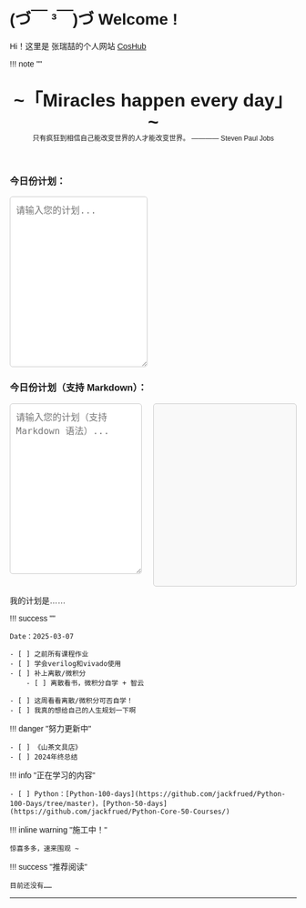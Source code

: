 # (づ￣ ³￣)づ Welcome !


Hi！这里是 张瑞喆的个人网站 [CosHub](https://r-z-zhang-ai.github.io/)


!!! note "" 
    <br><br>
    <div align="center" style="font-size:32px;font-weight:bold">
        ~「Miracles happen every day」~
    </div>
    <div align="center" style="font-size:12px">
        只有疯狂到相信自己能改变世界的人才能改变世界。  ———— Steven Paul Jobs
    </div>
    <br><br>

<!-- HTML Snippet -->
<!DOCTYPE html>
<html lang="en">
<head>
    <meta charset="UTF-8">
    <meta name="viewport" content="width=device-width, initial-scale=1.0">
    <title>Plan Input</title>
    <style>
        input[type="text"] {
            width: 100%;
            font-size: 17px;
        }
        textarea {
            width: 100%;
            font-size: 17px;
        }
    </style>
</head>
<body>
    <h3>今日份计划：</h3>
    <textarea id="planInput" placeholder="请输入您的计划..." rows="5"></textarea>
    <u></u>
    <script>
        // 获取textarea元素
        const planInput = document.getElementById('planInput');
        // 页面加载时，从localStorage中读取之前保存的计划
        window.addEventListener('load', () => {
            const savedPlan = localStorage.getItem('savedPlan');
            if (savedPlan) {
                planInput.value = savedPlan;
            }
        });
        // 当用户输入时，实时保存到localStorage
        planInput.addEventListener('input', () => {
            localStorage.setItem('savedPlan', planInput.value);
        });
    </script>
</body>
</html>


<!DOCTYPE html>
<html lang="en">
<head>
    <meta charset="UTF-8">
    <meta name="viewport" content="width=device-width, initial-scale=1.0">
    <title>Markdown Plan Input</title>
    <style>
        body {
            font-family: Arial, sans-serif;
            margin: 20px;
        }
        .container {
            display: flex;
            gap: 20px;
        }
        textarea, #preview {
            width: 48%;
            height: 300px;
            font-size: 16px;
            padding: 10px;
            border: 1px solid #ccc;
            border-radius: 5px;
        }
        #preview {
            background-color: #f9f9f9;
            overflow-y: auto;
        }
    </style>
</head>
<body>
    <h3>今日份计划（支持 Markdown）：</h3>
    <div class="container">
        <!-- Markdown 输入框 -->
        <textarea id="planInput" placeholder="请输入您的计划（支持 Markdown 语法）..." rows="10"></textarea>
        <!-- Markdown 预览 -->
        <div id="preview"></div>
    </div>
    <!-- 引入 marked.js 库 -->
    <script src="https://cdn.jsdelivr.net/npm/marked/marked.min.js"></script>
    <script>
        // 获取元素
        const planInput = document.getElementById('planInput');
        const preview = document.getElementById('preview');
        // 页面加载时，从 localStorage 中读取之前保存的计划
        window.addEventListener('load', () => {
            const savedPlan = localStorage.getItem('savedPlan');
            if (savedPlan) {
                planInput.value = savedPlan;
                preview.innerHTML = marked.parse(savedPlan); // 渲染 Markdown
            }
        });
        // 当用户输入时，实时保存到 localStorage 并渲染 Markdown
        planInput.addEventListener('input', () => {
            const markdownText = planInput.value;
            localStorage.setItem('savedPlan', markdownText); // 保存到 localStorage
            preview.innerHTML = marked.parse(markdownText); // 渲染 Markdown
        });
    </script>
</body>
</html>

我的计划是……

!!! success ""

    Date：2025-03-07

    - [ ] 之前所有课程作业
    - [ ] 学会verilog和vivado使用
    - [ ] 补上离散/微积分
        - [ ] 离散看书，微积分自学 + 智云

    - [ ] 这周看看离散/微积分可否自学！
    - [ ] 我真的想给自己的人生规划一下啊



!!! danger "努力更新中"

    - [ ] 《山茶文具店》
    - [ ] 2024年终总结

!!! info "正在学习的内容"

    - [ ] Python：[Python-100-days](https://github.com/jackfrued/Python-100-Days/tree/master)，[Python-50-days](https://github.com/jackfrued/Python-Core-50-Courses/)


!!! inline warning "施工中！" 

    惊喜多多，速来围观 ~

!!! success "推荐阅读"

    目前还没有……

---
